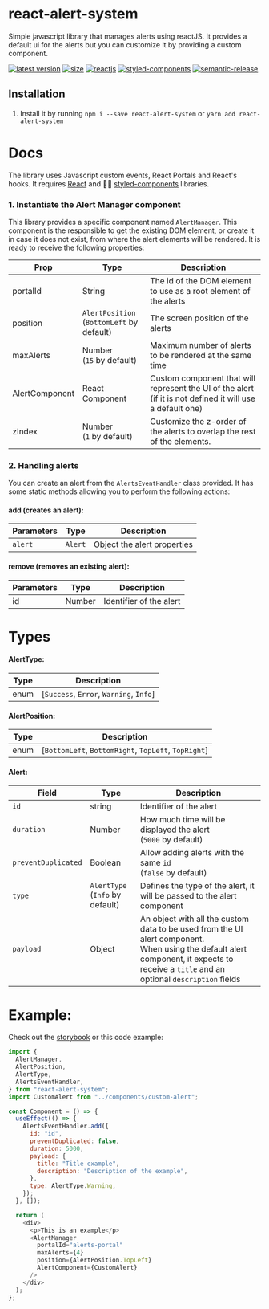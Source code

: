 # react-alert-system

Simple javascript library that manages alerts using reactJS. It provides a default ui for the alerts but you can customize it by providing a custom component.

[![latest version](https://img.shields.io/npm/v/react-alert-system?color=success)](https://www.npmjs.com/package/react-alert-system)
[![size](https://img.shields.io/bundlephobia/min/react-alert-system?color=green)](https://www.npmjs.com/package/react-alert-system)
[![reactjs](https://img.shields.io/github/package-json/dependency-version/adriamarzo/react-alert-system/dev/react)](https://github.com/facebook/react)
[![styled-components](https://img.shields.io/github/package-json/dependency-version/adriamarzo/react-alert-system/dev/styled-components)](https://github.com/styled-components/styled-components)
[![semantic-release](https://img.shields.io/badge/semantic-release-e10079.svg?logo=semantic-release)](https://github.com/semantic-release/semantic-release)

## Installation

1. Install it by running `npm i --save react-alert-system` or `yarn add react-alert-system`

# Docs

The library uses Javascript custom events, React Portals and React's hooks. It requires [React](https://github.com/facebook/react) and 💅🏾 [styled-components](https://github.com/styled-components/styled-components) libraries.

### 1. Instantiate the Alert Manager component

This library provides a specific component named `AlertManager`. This component is the responsible to get the existing DOM element, or create it in case it does not exist, from where the alert elements will be rendered.
It is ready to receive the following properties:

| Prop           | Type                                         | Description                                                                                               |
| -------------- | -------------------------------------------- | --------------------------------------------------------------------------------------------------------- |
| portalId       | String                                       | The id of the DOM element to use as a root element of the alerts                                          |
| position       | `AlertPosition`<br>(`BottomLeft` by default) | The screen position of the alerts                                                                         |
| maxAlerts      | Number<br>(`15` by default)                  | Maximum number of alerts to be rendered at the same time                                                  |
| AlertComponent | React Component                              | Custom component that will represent the UI of the alert (if it is not defined it will use a default one) |
| zIndex         | Number<br>(`1` by default)                   | Customize the z-order of the alerts to overlap the rest of the elements.                                  |

### 2. Handling alerts

You can create an alert from the `AlertsEventHandler` class provided. It has some static methods allowing you to perform the following actions:

#### add (creates an alert):

| Parameters | Type    | Description                 |
| ---------- | ------- | --------------------------- |
| `alert`    | `Alert` | Object the alert properties |

#### remove (removes an existing alert):

| Parameters | Type   | Description             |
| ---------- | ------ | ----------------------- |
| id         | Number | Identifier of the alert |

# Types

#### AlertType:

| Type | Description                             |
| ---- | --------------------------------------- |
| enum | [`Success`, `Error`, `Warning`, `Info`] |

#### AlertPosition:

| Type | Description                                          |
| ---- | ---------------------------------------------------- |
| enum | [`BottomLeft`, `BottomRight`, `TopLeft`, `TopRight`] |

#### Alert:

| Field               | Type                                | Description                                                                                                                                                                                  |
| ------------------- | ----------------------------------- | -------------------------------------------------------------------------------------------------------------------------------------------------------------------------------------------- |
| `id`                | string                              | Identifier of the alert                                                                                                                                                                      |
| `duration`          | Number                              | How much time will be displayed the alert<br>(`5000` by default)                                                                                                                             |
| `preventDuplicated` | Boolean                             | Allow adding alerts with the same `id`<br>(`false` by default)                                                                                                                               |
| `type`              | `AlertType` <br>(`Info` by default) | Defines the type of the alert, it will be passed to the alert component                                                                                                                      |
| `payload`           | Object                              | An object with all the custom data to be used from the UI alert component.<br />When using the default alert component, it expects to receive a `title` and an optional `description` fields |

# Example:

Check out the [storybook](https://adriamarzo.github.io/react-alert-system/?path=/story/alert-system--base) or this code example:

```js
import {
  AlertManager,
  AlertPosition,
  AlertType,
  AlertsEventHandler,
} from "react-alert-system";
import CustomAlert from "../components/custom-alert";

const Component = () => {
  useEffect(() => {
    AlertsEventHandler.add({
      id: "id",
      preventDuplicated: false,
      duration: 5000,
      payload: {
        title: "Title example",
        description: "Description of the example",
      },
      type: AlertType.Warning,
    });
  }, []);

  return (
    <div>
      <p>This is an example</p>
      <AlertManager
        portalId="alerts-portal"
        maxAlerts={4}
        position={AlertPosition.TopLeft}
        AlertComponent={CustomAlert}
      />
    </div>
  );
};
```
